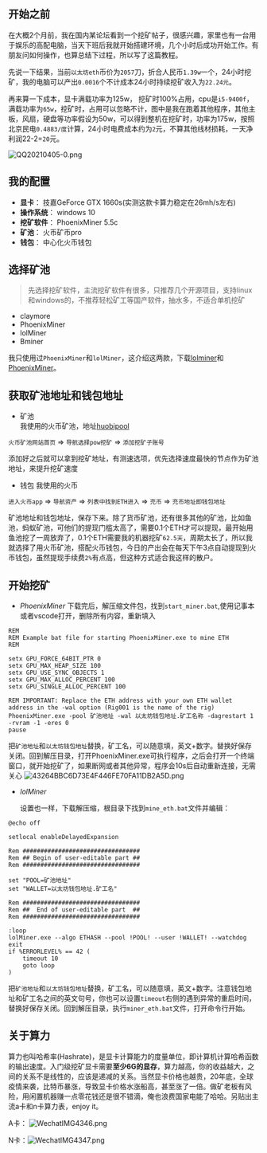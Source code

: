 ## 开始之前

在大概2个月前，我在国内某论坛看到一个挖矿帖子，很感兴趣，家里也有一台用于娱乐的高配电脑，当天下班后我就开始搭建环境，几个小时后成功开始工作。有朋友问如何操作，也算总结下过程，所以写了这篇教程。

先说一下结果，当前`以太坊eth`币价为`2057`刀，折合人民币`1.39w`一个，24小时挖矿，我的电脑可以产出`0.0016`个不计成本24小时持续挖矿收入为`22.24元`。

再来算一下成本，显卡满载功率为125w， 挖矿时100%占用，cpu是`i5-9400f`，满载功率为`65w`，挖矿时，占用可以忽略不计，图中是我在跑着其他程序，其他主板，风扇，硬盘等功率假设为50w，可以得到整机在挖矿时，功率为175w，按照北京民电`0.4883/度`计算，24小时电费成本约为`2`元，不算其他线材损耗，一天净利润22-2=`20`元。

![QQ20210405-0.png](./img/eth-miner/YA4dIRbSgNVsvKE.png)

## 我的配置
- **显卡**： 技嘉GeForce GTX 1660s(实测这款卡算力稳定在26mh/s左右)
- **操作系统**： windows 10
- **挖矿软件**： PhoenixMiner 5.5c
- **矿池**： 火币矿币pro
- **钱包**： 中心化火币钱包

## 选择矿池

>先选择挖矿软件，主流挖矿软件有很多，只推荐几个开源项目，支持linux和windows的，不推荐轻松矿工等国产软件，抽水多，不适合单机挖矿

- claymore
- PhoenixMiner
- lolMiner
- Bminer

我只使用过`PhoenixMiner`和`lolMiner`，这介绍这两款，下载[lolminer](https://github.com/Lolliedieb/lolMiner-releases/releases)和[PhoenixMiner](https://phoenixminer.org/)。  

## 获取矿池地址和钱包地址
 - 矿池   
 我使用的火币矿池，地址[huobipool](https://www.huobipool.com/)  

 `火币矿池网站首页` => `导航选择pow挖矿` => `添加挖矿子账号`

 添加好之后就可以拿到挖矿地址，有测速选项，优先选择速度最快的节点作为矿池地址，来提升挖矿速度    

 - 钱包
 我使用的火币  

 `进入火币app` => `导航资产` => `列表中找到ETH进入` => `充币` => `充币地址即钱包地址`

矿池地址和钱包地址，保存下来。除了货币矿池，还有很多其他的矿池，比如鱼池，蚂蚁矿池，可他们的提现门槛太高了，需要0.1个ETH才可以提现，最开始用鱼池挖了一周放弃了，0.1个ETH需要我的机器挖矿`62.5天`，周期太长了，所以我就选择了用火币矿池，搭配火币钱包，今日的产出会在每天下午3点自动提现到火币钱包，虽然提现手续费`2%`有点高，但这种方式适合我这样的散户。

## 开始挖矿
 - *PhoenixMiner*
	下载完后，解压缩文件包，找到`start_miner.bat`,使用记事本或者vscode打开，删除所有内容，重新填入  
	
```
REM
REM Example bat file for starting PhoenixMiner.exe to mine ETH
REM

setx GPU_FORCE_64BIT_PTR 0
setx GPU_MAX_HEAP_SIZE 100
setx GPU_USE_SYNC_OBJECTS 1
setx GPU_MAX_ALLOC_PERCENT 100
setx GPU_SINGLE_ALLOC_PERCENT 100

REM IMPORTANT: Replace the ETH address with your own ETH wallet address in the -wal option (Rig001 is the name of the rig)
PhoenixMiner.exe -pool 矿池地址 -wal 以太坊钱包地址.矿工名称 -dagrestart 1 -rvram -1 -eres 0
pause
```

把`矿池地址`和`以太坊钱包地址`替换，矿工名，可以随意填，英文+数字。替换好保存关闭。回到解压目录，打开PhoenixMiner.exe可执行程序，之后会打开一个终端窗口，就开始挖矿了，如果断网或者其他异常，程序会10s后自动重新连接，无需关心
![43264BBC6D73E4F446FE70FA11DB2A5D.png](./img/eth-miner/grXvl26PoEtMFpa.png)

 - *lolMiner*

 	设置也一样，下载解压缩，根目录下找到`mine_eth.bat`文件并编辑：

```
@echo off

setlocal enableDelayedExpansion

Rem #################################
Rem ## Begin of user-editable part ##
Rem #################################

set "POOL=矿池地址"
set "WALLET=以太坊钱包地址.矿工名"										

Rem #################################
Rem ##  End of user-editable part  ##
Rem #################################

:loop
lolMiner.exe --algo ETHASH --pool !POOL! --user !WALLET! --watchdog exit
if %ERRORLEVEL% == 42 (
	timeout 10
	goto loop
)
```
把`矿池地址`和`以太坊钱包地址`替换，矿工名，可以随意填，英文+数字。注意钱包地址和矿工名之间的英文句号，你也可以设置`timeout`右侧的遇到异常的重启时间，替换好保存关闭。回到解压目录，执行`miner_eth.bat`文件，打开命令行开始。

## 关于算力
算力也叫哈希率(Hashrate)，是显卡计算能力的度量单位，即计算机计算哈希函数的输出速度。入门级挖矿显卡需要**至少6G的显存**，算力越高，你的收益越大，之间的关系不是线性的，应该是递减的关系。当然显卡价格也越贵，20年底，全球疫情来袭，比特币暴涨，导致显卡价格水涨船高，甚至涨了一倍。做矿老板有风险，用闲置机器赚一点零花钱还是很不错滴，俺也浪费国家电能了哈哈。另贴出主流a卡和n卡算力表，enjoy it。

A卡：
![WechatIMG4346.png](./img/eth-miner/ZD6ML8tjkGXdeWf.png)

N卡：![WechatIMG4347.png](./img/eth-miner/rhvAF538ynVWtlY.png)



  